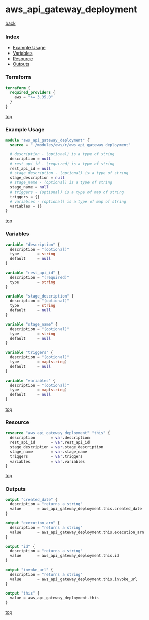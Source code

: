 # aws_api_gateway_deployment

[back](../aws.md)

### Index

- [Example Usage](#example-usage)
- [Variables](#variables)
- [Resource](#resource)
- [Outputs](#outputs)

### Terraform

```terraform
terraform {
  required_providers {
    aws = ">= 3.35.0"
  }
}
```

[top](#index)

### Example Usage

```terraform
module "aws_api_gateway_deployment" {
  source = "./modules/aws/r/aws_api_gateway_deployment"

  # description - (optional) is a type of string
  description = null
  # rest_api_id - (required) is a type of string
  rest_api_id = null
  # stage_description - (optional) is a type of string
  stage_description = null
  # stage_name - (optional) is a type of string
  stage_name = null
  # triggers - (optional) is a type of map of string
  triggers = {}
  # variables - (optional) is a type of map of string
  variables = {}
}
```

[top](#index)

### Variables

```terraform
variable "description" {
  description = "(optional)"
  type        = string
  default     = null
}

variable "rest_api_id" {
  description = "(required)"
  type        = string
}

variable "stage_description" {
  description = "(optional)"
  type        = string
  default     = null
}

variable "stage_name" {
  description = "(optional)"
  type        = string
  default     = null
}

variable "triggers" {
  description = "(optional)"
  type        = map(string)
  default     = null
}

variable "variables" {
  description = "(optional)"
  type        = map(string)
  default     = null
}
```

[top](#index)

### Resource

```terraform
resource "aws_api_gateway_deployment" "this" {
  description       = var.description
  rest_api_id       = var.rest_api_id
  stage_description = var.stage_description
  stage_name        = var.stage_name
  triggers          = var.triggers
  variables         = var.variables
}
```

[top](#index)

### Outputs

```terraform
output "created_date" {
  description = "returns a string"
  value       = aws_api_gateway_deployment.this.created_date
}

output "execution_arn" {
  description = "returns a string"
  value       = aws_api_gateway_deployment.this.execution_arn
}

output "id" {
  description = "returns a string"
  value       = aws_api_gateway_deployment.this.id
}

output "invoke_url" {
  description = "returns a string"
  value       = aws_api_gateway_deployment.this.invoke_url
}

output "this" {
  value = aws_api_gateway_deployment.this
}
```

[top](#index)